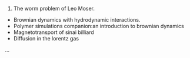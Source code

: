 1. The worm problem of Leo Moser.
- Brownian dynamics with hydrodynamic interactions.
- Polymer simulations companion:an introduction to brownian dynamics
- Magnetotransport of sinai billiard
- Diffusion in the lorentz gas

...
